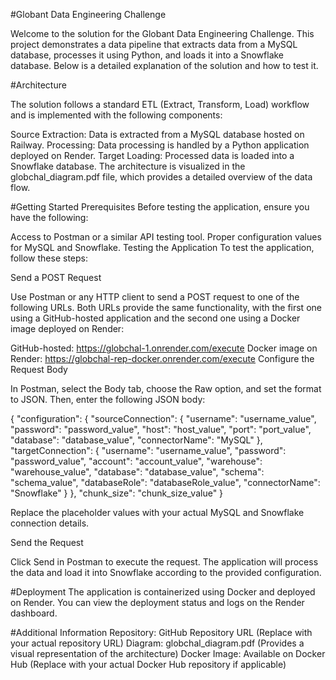 #Globant Data Engineering Challenge

Welcome to the solution for the Globant Data Engineering Challenge. This project demonstrates a data pipeline that extracts data from a MySQL database, processes it using Python, and loads it into a Snowflake database. Below is a detailed explanation of the solution and how to test it.

#Architecture

The solution follows a standard ETL (Extract, Transform, Load) workflow and is implemented with the following components:

Source Extraction: Data is extracted from a MySQL database hosted on Railway.
Processing: Data processing is handled by a Python application deployed on Render.
Target Loading: Processed data is loaded into a Snowflake database.
The architecture is visualized in the globchal_diagram.pdf file, which provides a detailed overview of the data flow.

#Getting Started
Prerequisites
Before testing the application, ensure you have the following:

Access to Postman or a similar API testing tool.
Proper configuration values for MySQL and Snowflake.
Testing the Application
To test the application, follow these steps:

Send a POST Request

Use Postman or any HTTP client to send a POST request to one of the following URLs. Both URLs provide the same functionality, with the first one using a GitHub-hosted application and the second one using a Docker image deployed on Render:

GitHub-hosted: https://globchal-1.onrender.com/execute
Docker image on Render: https://globchal-rep-docker.onrender.com/execute
Configure the Request Body

In Postman, select the Body tab, choose the Raw option, and set the format to JSON. Then, enter the following JSON body:

{
  "configuration": {
    "sourceConnection": {
      "username": "username_value",
      "password": "password_value",
      "host": "host_value",
      "port": "port_value",
      "database": "database_value",
      "connectorName": "MySQL"
    },
    "targetConnection": {
      "username": "username_value",
      "password": "password_value",
      "account": "account_value",
      "warehouse": "warehouse_value",
      "database": "database_value",
      "schema": "schema_value",
      "databaseRole": "databaseRole_value",
      "connectorName": "Snowflake"
    }
  },
  "chunk_size": "chunk_size_value"
}

Replace the placeholder values with your actual MySQL and Snowflake connection details.

Send the Request

Click Send in Postman to execute the request. The application will process the data and load it into Snowflake according to the provided configuration.

#Deployment
The application is containerized using Docker and deployed on Render. You can view the deployment status and logs on the Render dashboard.

#Additional Information
Repository: GitHub Repository URL (Replace with your actual repository URL)
Diagram: globchal_diagram.pdf (Provides a visual representation of the architecture)
Docker Image: Available on Docker Hub (Replace with your actual Docker Hub repository if applicable)
